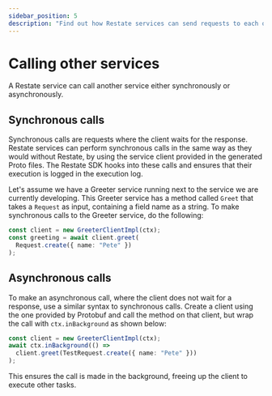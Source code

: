 ```yaml
---
sidebar_position: 5
description: "Find out how Restate services can send requests to each other."
---
```


# Calling other services
A Restate service can call another service either synchronously or asynchronously.

## Synchronous calls
Synchronous calls are requests where the client waits for the response.
Restate services can perform synchronous calls in the same way as they would without Restate,
by using the service client provided in the generated Proto files.
The Restate SDK hooks into these calls and ensures that their execution is logged in the execution log.

Let's assume we have a Greeter service running next to the service we are currently developing.
This Greeter service has a method called `Greet` that takes a `Request` as input, containing a field name as a string.
To make synchronous calls to the Greeter service, do the following:

```typescript
const client = new GreeterClientImpl(ctx);
const greeting = await client.greet(
  Request.create({ name: "Pete" })
);
```

## Asynchronous calls
To make an asynchronous call, where the client does not wait for a response, use a similar syntax to synchronous calls. Create a client using the one provided by Protobuf and call the method on that client, but wrap the call with `ctx.inBackground` as shown below:

```typescript
const client = new GreeterClientImpl(ctx);
await ctx.inBackground(() =>
  client.greet(TestRequest.create({ name: "Pete" }))
);
```

This ensures the call is made in the background, freeing up the client to execute other tasks.
